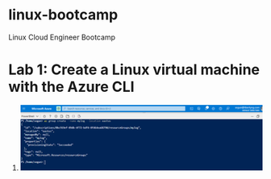 # linux-bootcamp
Linux Cloud Engineer Bootcamp

# Lab 1: Create a Linux virtual machine with the Azure CLI
1. ![CLI](https://github.com/Lloyds01/linux-bootcamp/blob/main/LAB%20SCREEN/my%20log.PNG?raw=True)